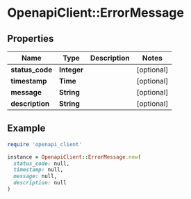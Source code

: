 # OpenapiClient::ErrorMessage

## Properties

| Name | Type | Description | Notes |
| ---- | ---- | ----------- | ----- |
| **status_code** | **Integer** |  | [optional] |
| **timestamp** | **Time** |  | [optional] |
| **message** | **String** |  | [optional] |
| **description** | **String** |  | [optional] |

## Example

```ruby
require 'openapi_client'

instance = OpenapiClient::ErrorMessage.new(
  status_code: null,
  timestamp: null,
  message: null,
  description: null
)
```

